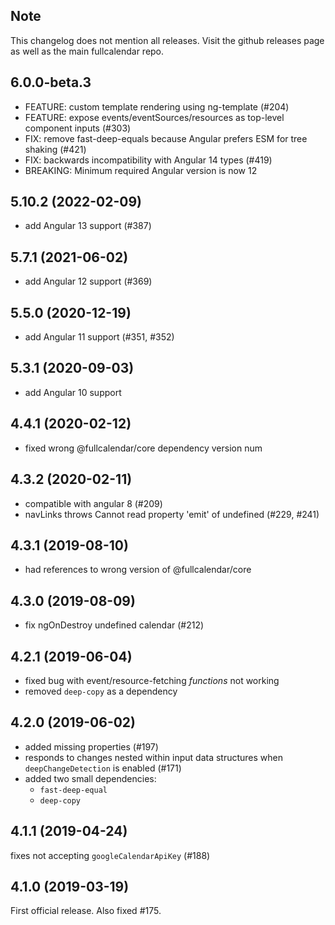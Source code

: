 
## Note

This changelog does not mention all releases.
Visit the github releases page as well as the main fullcalendar repo.

## 6.0.0-beta.3

- FEATURE: custom template rendering using ng-template (#204)
- FEATURE: expose events/eventSources/resources as top-level component inputs (#303)
- FIX: remove fast-deep-equals because Angular prefers ESM for tree shaking (#421)
- FIX: backwards incompatibility with Angular 14 types (#419)
- BREAKING: Minimum required Angular version is now 12

## 5.10.2 (2022-02-09)

- add Angular 13 support (#387)

## 5.7.1 (2021-06-02)

- add Angular 12 support (#369)

## 5.5.0 (2020-12-19)

- add Angular 11 support (#351, #352)

## 5.3.1 (2020-09-03)

- add Angular 10 support

## 4.4.1 (2020-02-12)

- fixed wrong @fullcalendar/core dependency version num

## 4.3.2 (2020-02-11)

- compatible with angular 8 (#209)
- navLinks throws Cannot read property 'emit' of undefined (#229, #241)

## 4.3.1 (2019-08-10)

- had references to wrong version of @fullcalendar/core

## 4.3.0 (2019-08-09)

- fix ngOnDestroy undefined calendar (#212)

## 4.2.1 (2019-06-04)

- fixed bug with event/resource-fetching *functions* not working
- removed `deep-copy` as a dependency

## 4.2.0 (2019-06-02)

- added missing properties (#197)
- responds to changes nested within input data structures
  when `deepChangeDetection` is enabled (#171)
- added two small dependencies:
  - `fast-deep-equal`
  - `deep-copy`

## 4.1.1 (2019-04-24)

fixes not accepting `googleCalendarApiKey` (#188)

## 4.1.0 (2019-03-19)

First official release. Also fixed #175.
